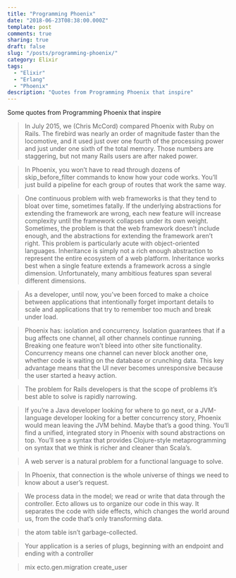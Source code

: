 ```yaml
---
title: "Programming Phoenix"
date: "2018-06-23T08:38:00.000Z"
template: post
comments: true
sharing: true
draft: false
slug: "/posts/programming-phoenix/"
category: Elixir
tags:
  - "Elixir"
  - "Erlang"
  - "Phoenix"
description: "Quotes from Programming Phoenix that inspire"
---
```


Some quotes from Programming Phoenix that inspire

> In July 2015, we (Chris McCord) compared
> Phoenix with Ruby on Rails. The firebird was nearly an order of magnitude
> faster than the locomotive, and it used just over one fourth of the processing
> power and just under one sixth of the total memory. Those numbers are
> staggering, but not many Rails users are after naked power.

> In Phoenix, you won’t have to read through dozens of
> skip_before_filter commands to know how your code works. You’ll just build a
> pipeline for each group of routes that work the same way.

> One continuous problem with web frameworks is that they tend to bloat over
> time, sometimes fatally. If the underlying abstractions for extending the
> framework are wrong, each new feature will increase complexity until the
> framework collapses under its own weight. Sometimes, the problem is that
> the web framework doesn’t include enough, and the abstractions for extending
> the framework aren’t right.
> This problem is particularly acute with object-oriented languages. Inheritance
> is simply not a rich enough abstraction to represent the entire ecosystem of
> a web platform. Inheritance works best when a single feature extends a
> framework across a single dimension. Unfortunately, many ambitious features
> span several different dimensions.

> As a developer,
> until now, you’ve been forced to make a choice between applications that
> intentionally forget important details to scale and applications that try to
> remember too much and break under load.

> Phoenix has:
> isolation and concurrency. Isolation guarantees that if a bug affects one
> channel, all other channels continue running. Breaking one feature won’t
> bleed into other site functionality. Concurrency means one channel can never
> block another one, whether code is waiting on the database or crunching
> data. This key advantage means that the UI never becomes unresponsive
> because the user started a heavy action.

> The problem for Rails developers is
> that the scope of problems it’s best able to solve is rapidly narrowing.

> If you’re a Java developer looking for where to go next, or a JVM-language
> developer looking for a better concurrency story, Phoenix would mean leaving
> the JVM behind. Maybe that’s a good thing. You’ll find a unified, integrated
> story in Phoenix with sound abstractions on top. You’ll see a syntax that
> provides Clojure-style metaprogramming on syntax that we think is richer
> and cleaner than Scala’s.

> A web server is a natural problem for
> a functional language to solve.

> In Phoenix, that connection is the whole universe of things we need to know
> about a user’s request.

> We process data in the model; we read or write that data through
> the controller. Ecto allows us to organize our code in this way. It separates
> the code with side effects, which changes the world around us, from the code
> that’s only transforming data.

> the atom table isn’t garbage-collected.

> Your application is a series of plugs, beginning with an endpoint
> and ending with a controller

> mix ecto.gen.migration create_user
